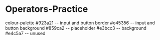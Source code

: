 # Operators-Practice
colour-palette
    #923a21 -- input and button border
    #e45356 -- input and button background
    #859ca2 -- placeholder
    #e3bcc3 -- background
    #e4c5a7 -- unused

